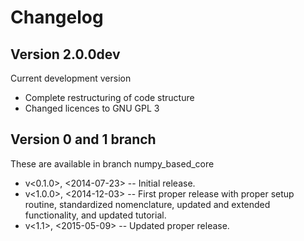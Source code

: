 # Changelog

## Version 2.0.0dev

Current development version

- Complete restructuring of code structure
- Changed licences to GNU GPL 3

## Version 0 and 1 branch

These are available in branch numpy_based_core

- v<0.1.0>, <2014-07-23> -- Initial release.
- v<1.0.0>, <2014-12-03> -- First proper release with proper setup routine, standardized nomenclature, updated and extended functionality, and updated tutorial.
- v<1.1>, <2015-05-09> -- Updated proper release.
